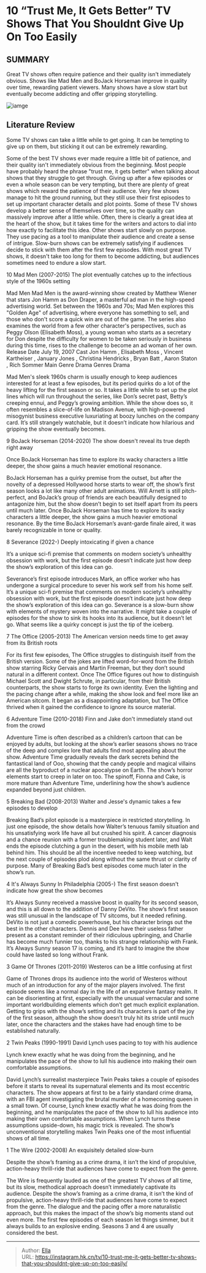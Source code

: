 # 10 “Trust Me, It Gets Better” TV Shows That You Shouldnt Give Up On Too Easily


## SUMMARY 


 Great TV shows often require patience and their quality isn&#39;t immediately obvious. 
 Shows like Mad Men and BoJack Horseman improve in quality over time, rewarding patient viewers. 
 Many shows have a slow start but eventually become addicting and offer gripping storytelling. 

![iamge](https://static1.srcdn.com/wordpress/wp-content/uploads/2020/01/Breaking-Bad-Walter-Jesse-Meth-Cook.jpg)

## Literature Review
Some TV shows can take a little while to get going. It can be tempting to give up on them, but sticking it out can be extremely rewarding.




Some of the best TV shows ever made require a little bit of patience, and their quality isn&#39;t immediately obvious from the beginning. Most people have probably heard the phrase &#34;trust me, it gets better&#34; when talking about shows that they struggle to get through. Giving up after a few episodes or even a whole season can be very tempting, but there are plenty of great shows which reward the patience of their audience. Very few shows manage to hit the ground running, but they still use their first episodes to set up important character details and plot points.
Some of these TV shows develop a better sense of themselves over time, so the quality can massively improve after a little while. Often, there is clearly a great idea at the heart of the show, but it takes time for the writers and actors to dial into how exactly to facilitate this idea. Other shows start slowly on purpose. They use pacing as a tool to manipulate their audience and create a sense of intrigue. Slow-burn shows can be extremely satisfying if audiences decide to stick with them after the first few episodes. With most great TV shows, it doesn&#39;t take too long for them to become addicting, but audiences sometimes need to endure a slow start.




 10  Mad Men (2007-2015) 
The plot eventually catches up to the infectious style of the 1960s setting


 Mad Men 
Mad Men is the award-winning show created by Matthew Wiener that stars Jon Hamm as Don Draper, a masterful ad man in the high-speed advertising world. Set between the 1960s and 70s; Mad Men explores this &#34;Golden Age&#34; of advertising, where everyone has something to sell, and those who don&#39;t score a quick win are out of the game. The series also examines the world from a few other character&#39;s perspectives, such as Peggy Olson (Elisabeth Moss), a young woman who starts as a secretary for Don despite the difficulty for women to be taken seriously in business during this time, rises to the challenge to become an ad woman of her own.
 Release Date   July 19, 2007    Cast   Jon Hamm , Elisabeth Moss , Vincent Kartheiser , January Jones , Christina Hendricks , Bryan Batt , Aaron Staton , Rich Sommer    Main Genre   Drama    Genres   Drama    




Mad Men&#39;s sleek 1960s charm is usually enough to keep audiences interested for at least a few episodes, but its period quirks do a lot of the heavy lifting for the first season or so. It takes a little while to set up the plot lines which will run throughout the series, like Don’s secret past, Betty’s creeping ennui, and Peggy’s growing ambition. While the show does so, it often resembles a slice-of-life on Madison Avenue, with high-powered misogynist business executive luxuriating at boozy lunches on the company card. It’s still strangely watchable, but it doesn’t indicate how hilarious and gripping the show eventually becomes.





 9  BoJack Horseman (2014-2020) 
The show doesn&#39;t reveal its true depth right away




Once BoJack Horseman has time to explore its wacky characters a little deeper, the show gains a much heavier emotional resonance. 

BoJack Horseman has a quirky premise from the outset, but after the novelty of a depressed Hollywood horse starts to wear off, the show’s first season looks a lot like many other adult animations. Will Arnett is still pitch-perfect, and BoJack’s group of friends are each beautifully designed to antagonize him, but the show doesn’t begin to set itself apart from its peers until much later. Once BoJack Horseman has time to explore its wacky characters a little deeper, the show gains a much heavier emotional resonance. By the time BoJack Horseman’s avant-garde finale aired, it was barely recognizable in tone or quality.



 8  Severance (2022-) 
Deeply intoxicating if given a chance
        

It’s a unique sci-fi premise that comments on modern society’s unhealthy obsession with work, but the first episode doesn’t indicate just how deep the show’s exploration of this idea can go. 

Severance’s first episode introduces Mark, an office worker who has undergone a surgical procedure to sever his work self from his home self. It’s a unique sci-fi premise that comments on modern society’s unhealthy obsession with work, but the first episode doesn’t indicate just how deep the show’s exploration of this idea can go. Severance is a slow-burn show with elements of mystery woven into the narrative. It might take a couple of episodes for the show to sink its hooks into its audience, but it doesn’t let go. What seems like a quirky concept is just the tip of the iceberg.





 7  The Office (2005-2013) 
The American version needs time to get away from its British roots




For its first few episodes, The Office struggles to distinguish itself from the British version. Some of the jokes are lifted word-for-word from the British show starring Ricky Gervais and Martin Freeman, but they don’t sound natural in a different context. Once The Office figures out how to distinguish Michael Scott and Dwight Schrute, in particular, from their British counterparts, the show starts to forge its own identity. Even the lighting and the pacing change after a while, making the show look and feel more like an American sitcom. It began as a disappointing adaptation, but The Office thrived when it gained the confidence to ignore its source material.





 6  Adventure Time (2010-2018) 
Finn and Jake don&#39;t immediately stand out from the crowd
        

Adventure Time is often described as a children’s cartoon that can be enjoyed by adults, but looking at the show’s earlier seasons shows no trace of the deep and complex lore that adults find most appealing about the show. Adventure Time gradually reveals the dark secrets behind the fantastical land of Ooo, showing that the candy people and magical villains are all the byproduct of a nuclear apocalypse on Earth. The show’s horror elements start to creep in later on too. The spinoff, Fionna and Cake, is more mature than Adventure Time, underlining how the show’s audience expanded beyond just children.





 5  Breaking Bad (2008-2013) 
Walter and Jesse&#39;s dynamic takes a few episodes to develop
        

Breaking Bad’s pilot episode is a masterpiece in restricted storytelling. In just one episode, the show details how Walter’s tenuous family situation and his unsatisfying work life have all but crushed his spirit. A cancer diagnosis and a chance reunion with a former troublemaking student later, and Walt ends the episode clutching a gun in the desert, with his mobile meth lab behind him. This should be all the incentive needed to keep watching, but the next couple of episodes plod along without the same thrust or clarity of purpose. Many of Breaking Bad’s best episodes come much later in the show’s run.





 4  It&#39;s Always Sunny In Philadelphia (2005-) 
The first season doesn&#39;t indicate how great the show becomes
        

It’s Always Sunny received a massive boost in quality for its second season, and this is all down to the addition of Danny DeVito. The show’s first season was still unusual in the landscape of TV sitcoms, but it needed refining. DeVito is not just a comedic powerhouse, but his character brings out the best in the other characters. Dennis and Dee have their useless father present as a constant reminder of their ridiculous upbringing, and Charlie has become much funnier too, thanks to his strange relationship with Frank. It’s Always Sunny season 17 is coming, and it’s hard to imagine the show could have lasted so long without Frank.





 3  Game Of Thrones (2011-2019) 
Westeros can be a little confusing at first




Game of Thrones drops its audience into the world of Westeros without much of an introduction for any of the major players involved. The first episode seems like a normal day in the life of an expansive fantasy realm. It can be disorienting at first, especially with the unusual vernacular and some important worldbuilding elements which don’t get much explicit explanation. Getting to grips with the show’s setting and its characters is part of the joy of the first season, although the show doesn’t truly hit its stride until much later, once the characters and the stakes have had enough time to be established naturally.





 2  Twin Peaks (1990-1991) 
David Lynch uses pacing to toy with his audience





Lynch knew exactly what he was doing from the beginning, and he manipulates the pace of the show to lull his audience into making their own comfortable assumptions. 

David Lynch’s surrealist masterpiece Twin Peaks takes a couple of episodes before it starts to reveal its supernatural elements and its most eccentric characters. The show appears at first to be a fairly standard crime drama, with an FBI agent investigating the brutal murder of a homecoming queen in a small town. Of course, Lynch knew exactly what he was doing from the beginning, and he manipulates the pace of the show to lull his audience into making their own comfortable assumptions. When Lynch turns these assumptions upside-down, his magic trick is revealed. The show’s unconventional storytelling makes Twin Peaks one of the most influential shows of all time.





 1  The Wire (2002-2008) 
An exquisitely detailed slow-burn
        

Despite the show’s framing as a crime drama, it isn’t the kind of propulsive, action-heavy thrill-ride that audiences have come to expect from the genre. 

The Wire is frequently lauded as one of the greatest TV shows of all time, but its slow, methodical approach doesn’t immediately captivate its audience. Despite the show’s framing as a crime drama, it isn’t the kind of propulsive, action-heavy thrill-ride that audiences have come to expect from the genre. The dialogue and the pacing offer a more naturalistic approach, but this makes the impact of the show’s big moments stand out even more. The first few episodes of each season let things simmer, but it always builds to an explosive ending. Seasons 3 and 4 are usually considered the best. 

---

> Author: [Ella](https://instagram.hk.cn/)  
> URL: https://instagram.hk.cn/tv/10-trust-me-it-gets-better-tv-shows-that-you-shouldnt-give-up-on-too-easily/  

